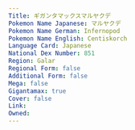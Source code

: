 ```yaml
---
﻿Title: ギガンタマックスマルヤクデ
Pokemon Name Japanese: マルヤクデ
Pokemon Name German: Infernopod
Pokemon Name English: Centiskorch
Language Card: Japanese
National Dex Number: 851
Region: Galar
Regional Form: false
Additional Form: false
Mega: false
Gigantamax: true
Cover: false
Link: 
Owned: 
---
```


